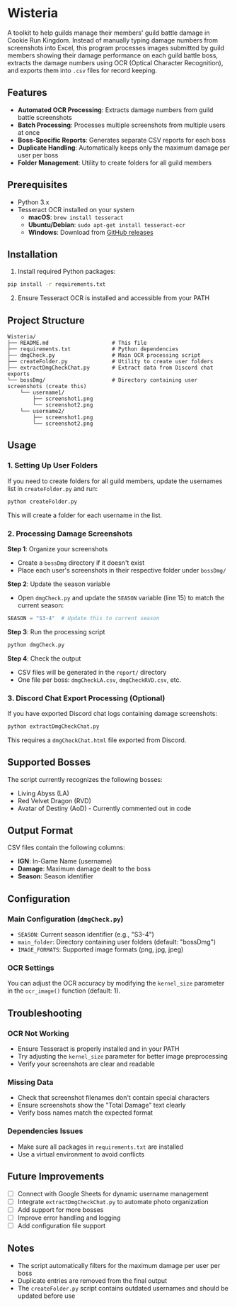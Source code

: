 # Wisteria

A toolkit to help guilds manage their members' guild battle damage in Cookie Run Kingdom. Instead of manually typing damage numbers from screenshots into Excel, this program processes images submitted by guild members showing their damage performance on each guild battle boss, extracts the damage numbers using OCR (Optical Character Recognition), and exports them into `.csv` files for record keeping.

## Features

- **Automated OCR Processing**: Extracts damage numbers from guild battle screenshots
- **Batch Processing**: Processes multiple screenshots from multiple users at once
- **Boss-Specific Reports**: Generates separate CSV reports for each boss
- **Duplicate Handling**: Automatically keeps only the maximum damage per user per boss
- **Folder Management**: Utility to create folders for all guild members

## Prerequisites

- Python 3.x
- Tesseract OCR installed on your system
  - **macOS**: `brew install tesseract`
  - **Ubuntu/Debian**: `sudo apt-get install tesseract-ocr`
  - **Windows**: Download from [GitHub releases](https://github.com/UB-Mannheim/tesseract/wiki)

## Installation

1. Install required Python packages:
```bash
pip install -r requirements.txt
```

2. Ensure Tesseract OCR is installed and accessible from your PATH

## Project Structure

```
Wisteria/
├── README.md                    # This file
├── requirements.txt             # Python dependencies
├── dmgCheck.py                  # Main OCR processing script
├── createFolder.py              # Utility to create user folders
├── extractDmgCheckChat.py       # Extract data from Discord chat exports
└── bossDmg/                     # Directory containing user screenshots (create this)
    └── username1/
        ├── screenshot1.png
        └── screenshot2.png
    └── username2/
        ├── screenshot1.png
        └── screenshot2.png
```

## Usage

### 1. Setting Up User Folders

If you need to create folders for all guild members, update the usernames list in `createFolder.py` and run:

```bash
python createFolder.py
```

This will create a folder for each username in the list.

### 2. Processing Damage Screenshots

**Step 1**: Organize your screenshots
- Create a `bossDmg` directory if it doesn't exist
- Place each user's screenshots in their respective folder under `bossDmg/`

**Step 2**: Update the season variable
- Open `dmgCheck.py` and update the `SEASON` variable (line 15) to match the current season:
```python
SEASON = "S3-4"  # Update this to current season
```

**Step 3**: Run the processing script
```bash
python dmgCheck.py
```

**Step 4**: Check the output
- CSV files will be generated in the `report/` directory
- One file per boss: `dmgCheckLA.csv`, `dmgCheckRVD.csv`, etc.

### 3. Discord Chat Export Processing (Optional)

If you have exported Discord chat logs containing damage screenshots:

```bash
python extractDmgCheckChat.py
```

This requires a `dmgCheckChat.html` file exported from Discord.

## Supported Bosses

The script currently recognizes the following bosses:
- Living Abyss (LA)
- Red Velvet Dragon (RVD)
- Avatar of Destiny (AoD) - Currently commented out in code

## Output Format

CSV files contain the following columns:
- **IGN**: In-Game Name (username)
- **Damage**: Maximum damage dealt to the boss
- **Season**: Season identifier

## Configuration

### Main Configuration (`dmgCheck.py`)

- `SEASON`: Current season identifier (e.g., "S3-4")
- `main_folder`: Directory containing user folders (default: "bossDmg")
- `IMAGE_FORMATS`: Supported image formats (png, jpg, jpeg)

### OCR Settings

You can adjust the OCR accuracy by modifying the `kernel_size` parameter in the `ocr_image()` function (default: 1).

## Troubleshooting

### OCR Not Working
- Ensure Tesseract is properly installed and in your PATH
- Try adjusting the `kernel_size` parameter for better image preprocessing
- Verify your screenshots are clear and readable

### Missing Data
- Check that screenshot filenames don't contain special characters
- Ensure screenshots show the "Total Damage" text clearly
- Verify boss names match the expected format

### Dependencies Issues
- Make sure all packages in `requirements.txt` are installed
- Use a virtual environment to avoid conflicts

## Future Improvements

- [ ] Connect with Google Sheets for dynamic username management
- [ ] Integrate `extractDmgCheckChat.py` to automate photo organization
- [ ] Add support for more bosses
- [ ] Improve error handling and logging
- [ ] Add configuration file support

## Notes

- The script automatically filters for the maximum damage per user per boss
- Duplicate entries are removed from the final output
- The `createFolder.py` script contains outdated usernames and should be updated before use